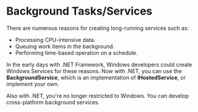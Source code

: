 # Background Tasks/Services
There are numerous reasons for creating long-running services such as:
- Processing CPU-intensive data.
- Queuing work items in the background.
- Performing time-based operation on a schedule.

In the early days with .NET Framework, Windows developers could create Windows Services for these reasons. Now with .NET, you can use the <b>BackgroundService</b>, which is an implementation of <b>IHostedService</b>, or implement your own.

Also with .NET, you're no longer restricted to Windows. You can develop cross-platform background services. 
